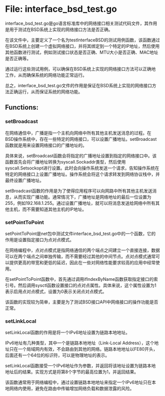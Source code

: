 # File: interface_bsd_test.go

interface_bsd_test.go是go语言标准库中的网络接口相关测试代码文件，其作用是用于测试在BSD系统上实现的网络接口方法是否正确。

在该文件中，主要定义了一个名为testInterfaceBSD的测试用例函数，该函数通过在BSD系统上创建一个虚拟网络接口，并将其绑定到一个特定的IP地址，然后使用其他函数进行测试，例如测试接口状态是否正确、MTU大小是否正确、MAC地址是否正确等。

通过运行这些测试用例，可以确保在BSD系统上实现的网络接口方法可以正确地工作，从而确保系统的网络功能正常运行。

总之，interface_bsd_test.go文件的作用是保证在BSD系统上实现的网络接口方法正确运行，从而保证系统的网络功能。

## Functions:

### setBroadcast

在网络通信中，广播是指一个主机向网络中所有其他主机发送消息的过程。在BSD操作系统中，存在一些特定的网络接口，可以设置广播地址。setBroadcast函数就是用来设置网络接口的广播地址的。

具体来说，setBroadcast函数会将指定的广播地址设置到指定的网络接口中。该函数首先会将广播地址转换为syscall.Sockaddr类型，然后使用syscall.Setsockopt进行设置。此时会向操作系统发送一个请求，告知操作系统在特定的网络接口上设置广播地址。操作系统会将这个请求转发到网络协议栈中，并最终设置广播地址。

setBroadcast函数的作用是为了使得应用程序可以向网路中所有其他主机发送消息，从而实现广播功能。通常情况下，广播地址是网络地址的最后一位设置为255，例如192.168.1.255。通过设置广播地址，就可以将消息发送给网络中所有其他主机，而不需要知道其他主机的IP地址。



### setPointToPoint

setPointToPoint是net包中测试文件interface_bsd_test.go中的一个函数，它的作用是设置指定接口为点对点模式。

在网络编程中，点对点模式是指网络通信的两个端点之间建立一个直接连接，数据可以在两个端点之间单独传输，而不需要经过其他的中间节点。点对点模式通常可以提供更高的带宽和更低的延迟，因此在一些对网络性能要求较高的应用中经常使用。

在setPointToPoint函数中，首先通过调用ifIndexByName函数获取指定接口的索引号。然后调用sysctl函数设置接口的点对点属性。具体来说，这个属性设置为1表示启用点对点模式，设置为0表示关闭点对点模式。

该函数的实现较为简单，主要是为了测试BSD接口API中网络接口的操作功能是否正常。



### setLinkLocal

setLinkLocal函数的作用是将一个IPv6地址设置为链路本地地址。

IPv6地址有几种类型，其中一个是链路本地地址（Link-Local Address），这个地址只在一个局域网内有效，不会路由到其他的网络。链路本地地址以FE80开头，后面还有一个64位的标识符，可以是物理地址的表示。

setLinkLocal函数接受一个IPv6地址作为参数，并返回将该地址设置为链路本地地址后的结果。实现方式是将第8个字节的最高位置为1，并返回结果。

该函数通常用于网络编程中，通过设置链路本地地址来指定一个IPv6地址只在本地网络内使用，避免在路由中传输增加网络负载和数据泄露的风险。



